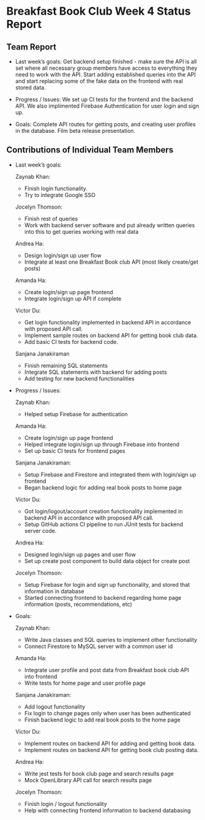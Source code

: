 # Breakfast Book Club Week 4 Status Report
## Team Report
- Last week’s goals: Get backend setup finished - make sure the API is all set where all necessary group members have access to everything they need to work with the API. Start adding established queries into the API and start replacing some of the fake data on the frontend with real stored data.

- Progress / Issues: We set up CI tests for the frontend and the backend API. We also implimented Firebase Authentication for user login and sign up. 

- Goals: Complete API routes for getting posts, and creating user profiles in the database. Film beta release presentation.

## Contributions of Individual Team Members
- Last week’s goals:
  
  Zaynab Khan:
    - Finish login functionality.
    - Try to integrate Google SSO

  Jocelyn Thomson:
    - Finish rest of queries
    - Work with backend server software and put already written queries into this to get queries working with real data

  Andrea Ha:
    - Design login/sign up user flow
    - Integrate at least one Breakfast Book club API (most likely create/get posts)

  Amanda Ha:
    - Create login/sign up page frontend
    - Integrate login/sign up API if complete

  Victor Du:
    - Get login functionality implemented in backend API in accordance with proposed API call.
    - Implement sample routes on backend API for getting book club data.
    - Add basic CI tests for backend code.

  Sanjana Janakiraman
    - Finish remaining SQL statements
    - Integrate SQL statements with backend for adding posts
    - Add testing for new backend functionalities

- Progress / Issues:

  Zaynab Khan:
  - Helped setup Firebase for authentication
  
  Amanda Ha:
  - Create login/sign up page frontend
  - Helped integrate login/sign up through Firebase into frontend
  - Set up basic CI tests for frontend pages

  Sanjana Janakiraman:
  - Setup Firebase and Firestore and integrated them with login/sign up frontend
  - Began backend logic for adding real book posts to home page

  Victor Du:
  - Got login/logout/account creation functionality implemented in backend API in accordance with proposed API call.
  - Setup GitHub actions CI pipeline to run JUnit tests for backend server code.

  Andrea Ha:
  - Designed login/sign up pages and user flow
  - Set up create post component to build data object for create post

  Jocelyn Thomson:
  - Setup Firebase for login and sign up functionality, and stored that information in database
  - Started connecting frontend to backend regarding home page information (posts, recommendations, etc)

- Goals:

  Zaynab Khan:
  - Write Java classes and SQL queries to implement other functionality
  - Connect Firestore to MySQL server with a common user id
  
  Amanda Ha:
  - Integrate user profile and post data from Breakfast book club API into frontend
  - Write tests for home page and user profile page

  Sanjana Janakiraman:
  - Add logout functionality
  - Fix login to change pages only when user has been authenticated
  - Finish backend logic to add real book posts to the home page

  Victor Du:
  - Implement routes on backend API for adding and getting book data.
  - Implement routes on backend API for getting book club posting data.

  Andrea Ha:
  - Write jest tests for book club page and search results page
  - Mock OpenLibrary API call for search results page

  Jocelyn Thomson:
  - Finish login / logout functionality
  - Help with connecting frontend information to backend databasing 
